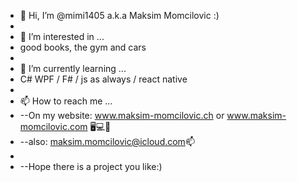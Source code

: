 - 👋 Hi, I’m @mimi1405 a.k.a Maksim Momcilovic :)
-
- 👀 I’m interested in ...
-   good books, the gym and cars 
-   
- 🌱 I’m currently learning ...
-  C# WPF / F# / js as always / react native
-
- 📫 How to reach me ...
-   --On my website: www.maksim-momcilovic.ch or www.maksim-momcilovic.com 🖥️💻📱
-   --also: maksim.momcilovic@icloud.com📫
-
-   --Hope there is a project you like:)

<!---
mimi1405/mimi1405 is a ✨ special ✨ repository because its `README.md` (this file) appears on your GitHub profile.
--->
